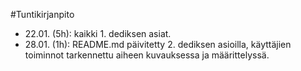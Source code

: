 #Tuntikirjanpito

- 22.01. (5h): kaikki 1. dediksen asiat.
- 28.01. (1h): README.md päivitetty 2. dediksen asioilla, käyttäjien toiminnot tarkennettu aiheen kuvauksessa ja määrittelyssä.
